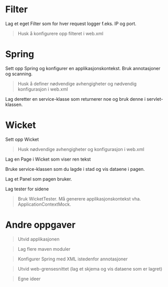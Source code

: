 Filter
======

Lag et eget Filter som for hver request logger f.eks. IP og port.

> Husk å konfigurere opp filteret i web.xml

Spring
======

Sett opp Spring og konfigurer en applikasjonskontekst. Bruk annotasjoner og scanning.

> Husk å definer nødvendige avhengigheter og nødvendig konfigurasjon i web.xml

Lag deretter en service-klasse som returnerer noe og bruk denne i servlet-klassen.

Wicket
======

Sett opp Wicket

> Husk nødvendige avhengigheter og konfigurasjon i web.xml

Lag en Page i Wicket som viser ren tekst

Bruke service-klassen som du lagde i stad og vis dataene i pagen.

Lag et Panel som pagen bruker.

Lag tester for sidene

> Bruk WicketTester. Må generere applikasjonskontekst vha. ApplicationContextMock.

Andre oppgaver
==========
> Utvid applikasjonen

> Lag flere maven moduler

> Konfigurer Spring med XML istedenfor annotasjoner

> Utvid web-grensesnittet (lag et skjema og vis dataene som er lagret)

> Egne ideer